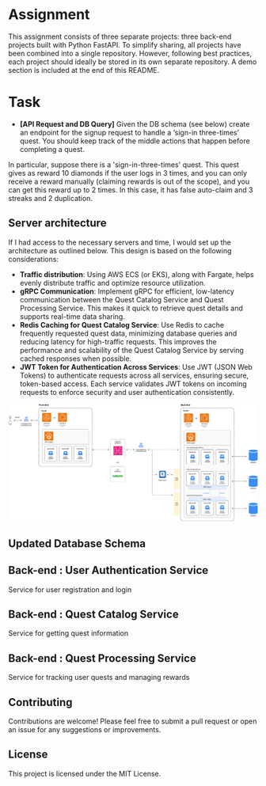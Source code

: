# Assignment

This assignment consists of three separate projects: three back-end projects built with Python FastAPI. To simplify sharing, all projects have been combined into a single repository. However, following best practices, each project should ideally be stored in its own separate repository.
A demo section is included at the end of this README.

# Task
- **[API Request and DB Query]**
Given the DB schema (see below) create an endpoint for the signup request to handle a ‘sign-in three-times’ quest. 
You should keep track of the middle actions that happen before completing a quest. 

In particular, suppose there is a 'sign-in-three-times' quest. 
This quest gives as reward 10 diamonds if the user logs in 3 times, and you can only receive a reward manually (claiming rewards is out of the scope), and you can get this reward up to 2 times. In this case, it has false auto-claim and 3 streaks and 2 duplication.

## Server architecture

If I had access to the necessary servers and time, I would set up the architecture as outlined below. This design is based on the following considerations:
- **Traffic distribution**: Using AWS ECS (or EKS), along with Fargate, helps evenly distribute traffic and optimize resource utilization. 
- **gRPC Communication**: Implement gRPC for efficient, low-latency communication between the Quest Catalog Service and Quest Processing Service. This makes it quick to retrieve quest details and supports real-time data sharing.
- **Redis Caching for Quest Catalog Service**: Use Redis to cache frequently requested quest data, minimizing database queries and reducing latency for high-traffic requests. This improves the performance and scalability of the Quest Catalog Service by serving cached responses when possible. 
- **JWT Token for Authentication Across Services**: Use JWT (JSON Web Tokens) to authenticate requests across all services, ensuring secure, token-based access. Each service validates JWT tokens on incoming requests to enforce security and user authentication consistently.

![Server architecture](server-architecture.drawio.png)


## Updated Database Schema


## Back-end : User Authentication Service

Service for user registration and login

## Back-end : Quest Catalog Service

Service for getting quest information

## Back-end : Quest Processing Service

Service for tracking user quests and managing rewards

## Contributing

Contributions are welcome! Please feel free to submit a pull request or open an issue for any suggestions or improvements.

## License

This project is licensed under the MIT License.
